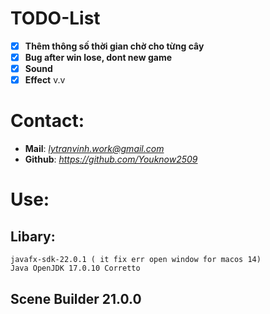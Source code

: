 
# TODO-List
- [x] **Thêm thông số thời gian chờ cho từng cây**
- [x] **Bug after win lose, dont new game**
- [x] **Sound**
- [x] **Effect**
v.v

# Contact:
- **Mail**: *lytranvinh.work@gmail.com*
- **Github**: *https://github.com/Youknow2509*

# Use:
## Libary:
    javafx-sdk-22.0.1 ( it fix err open window for macos 14) 
    Java OpenJDK 17.0.10 Corretto
## Scene Builder 21.0.0


